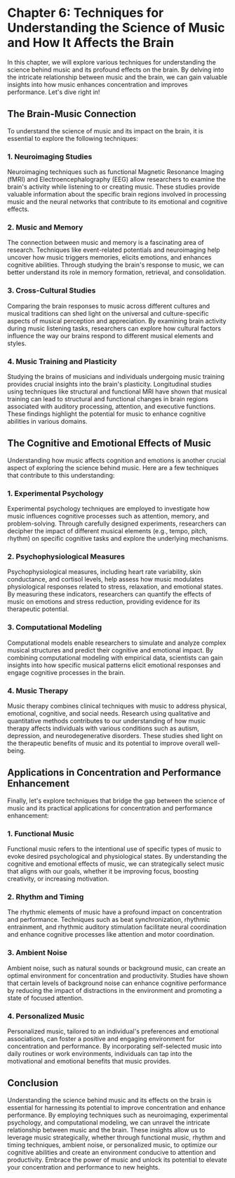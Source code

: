 Chapter 6: Techniques for Understanding the Science of Music and How It Affects the Brain
=========================================================================================

In this chapter, we will explore various techniques for understanding the science behind music and its profound effects on the brain. By delving into the intricate relationship between music and the brain, we can gain valuable insights into how music enhances concentration and improves performance. Let's dive right in!

The Brain-Music Connection
--------------------------

To understand the science of music and its impact on the brain, it is essential to explore the following techniques:

### 1. Neuroimaging Studies

Neuroimaging techniques such as functional Magnetic Resonance Imaging (fMRI) and Electroencephalography (EEG) allow researchers to examine the brain's activity while listening to or creating music. These studies provide valuable information about the specific brain regions involved in processing music and the neural networks that contribute to its emotional and cognitive effects.

### 2. Music and Memory

The connection between music and memory is a fascinating area of research. Techniques like event-related potentials and neuroimaging help uncover how music triggers memories, elicits emotions, and enhances cognitive abilities. Through studying the brain's response to music, we can better understand its role in memory formation, retrieval, and consolidation.

### 3. Cross-Cultural Studies

Comparing the brain responses to music across different cultures and musical traditions can shed light on the universal and culture-specific aspects of musical perception and appreciation. By examining brain activity during music listening tasks, researchers can explore how cultural factors influence the way our brains respond to different musical elements and styles.

### 4. Music Training and Plasticity

Studying the brains of musicians and individuals undergoing music training provides crucial insights into the brain's plasticity. Longitudinal studies using techniques like structural and functional MRI have shown that musical training can lead to structural and functional changes in brain regions associated with auditory processing, attention, and executive functions. These findings highlight the potential for music to enhance cognitive abilities in various domains.

The Cognitive and Emotional Effects of Music
--------------------------------------------

Understanding how music affects cognition and emotions is another crucial aspect of exploring the science behind music. Here are a few techniques that contribute to this understanding:

### 1. Experimental Psychology

Experimental psychology techniques are employed to investigate how music influences cognitive processes such as attention, memory, and problem-solving. Through carefully designed experiments, researchers can decipher the impact of different musical elements (e.g., tempo, pitch, rhythm) on specific cognitive tasks and explore the underlying mechanisms.

### 2. Psychophysiological Measures

Psychophysiological measures, including heart rate variability, skin conductance, and cortisol levels, help assess how music modulates physiological responses related to stress, relaxation, and emotional states. By measuring these indicators, researchers can quantify the effects of music on emotions and stress reduction, providing evidence for its therapeutic potential.

### 3. Computational Modeling

Computational models enable researchers to simulate and analyze complex musical structures and predict their cognitive and emotional impact. By combining computational modeling with empirical data, scientists can gain insights into how specific musical patterns elicit emotional responses and engage cognitive processes in the brain.

### 4. Music Therapy

Music therapy combines clinical techniques with music to address physical, emotional, cognitive, and social needs. Research using qualitative and quantitative methods contributes to our understanding of how music therapy affects individuals with various conditions such as autism, depression, and neurodegenerative disorders. These studies shed light on the therapeutic benefits of music and its potential to improve overall well-being.

Applications in Concentration and Performance Enhancement
---------------------------------------------------------

Finally, let's explore techniques that bridge the gap between the science of music and its practical applications for concentration and performance enhancement:

### 1. Functional Music

Functional music refers to the intentional use of specific types of music to evoke desired psychological and physiological states. By understanding the cognitive and emotional effects of music, we can strategically select music that aligns with our goals, whether it be improving focus, boosting creativity, or increasing motivation.

### 2. Rhythm and Timing

The rhythmic elements of music have a profound impact on concentration and performance. Techniques such as beat synchronization, rhythmic entrainment, and rhythmic auditory stimulation facilitate neural coordination and enhance cognitive processes like attention and motor coordination.

### 3. Ambient Noise

Ambient noise, such as natural sounds or background music, can create an optimal environment for concentration and productivity. Studies have shown that certain levels of background noise can enhance cognitive performance by reducing the impact of distractions in the environment and promoting a state of focused attention.

### 4. Personalized Music

Personalized music, tailored to an individual's preferences and emotional associations, can foster a positive and engaging environment for concentration and performance. By incorporating self-selected music into daily routines or work environments, individuals can tap into the motivational and emotional benefits that music provides.

Conclusion
----------

Understanding the science behind music and its effects on the brain is essential for harnessing its potential to improve concentration and enhance performance. By employing techniques such as neuroimaging, experimental psychology, and computational modeling, we can unravel the intricate relationship between music and the brain. These insights allow us to leverage music strategically, whether through functional music, rhythm and timing techniques, ambient noise, or personalized music, to optimize our cognitive abilities and create an environment conducive to attention and productivity. Embrace the power of music and unlock its potential to elevate your concentration and performance to new heights.
